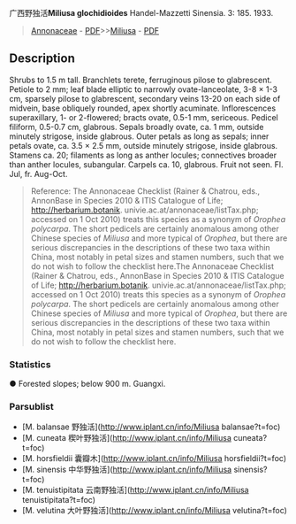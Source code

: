 广西野独活**Miliusa glochidioides** Handel-Mazzetti Sinensia. 3: 185. 1933.

> [Annonaceae](http://www.iplant.cn/info/Annonaceae?t=foc) - [PDF](http://www.iplant.cn/foc/pdf/Annonaceae.pdf)>>[Miliusa](http://www.iplant.cn/info/Miliusa?t=foc) - [PDF](http://www.iplant.cn/foc/pdf/Miliusa.pdf)

## Description

Shrubs to 1.5 m tall. Branchlets terete, ferruginous pilose to glabrescent. Petiole to 2 mm; leaf blade elliptic to narrowly ovate-lanceolate, 3-8 × 1-3 cm, sparsely pilose to glabrescent, secondary veins 13-20 on each side of midvein, base obliquely rounded, apex shortly acuminate. Inflorescences superaxillary, 1- or 2-flowered; bracts ovate, 0.5-1 mm, sericeous. Pedicel filiform, 0.5-0.7 cm, glabrous. Sepals broadly ovate, ca. 1 mm, outside minutely strigose, inside glabrous. Outer petals as long as sepals; inner petals ovate, ca. 3.5 × 2.5 mm, outside minutely strigose, inside glabrous. Stamens ca. 20; filaments as long as anther locules; connectives broader than anther locules, subangular. Carpels ca. 10, glabrous. Fruit not seen. Fl. Jul, fr. Aug-Oct.

> Reference: 
> The Annonaceae Checklist (Rainer & Chatrou, eds., AnnonBase in Species 2010 & ITIS Catalogue of Life; http://herbarium.botanik. univie.ac.at/annonaceae/listTax.php; accessed on 1 Oct 2010) treats this species as a synonym of *Orophea polycarpa*. The short pedicels are certainly anomalous among other Chinese species of *Miliusa* and more typical of *Orophea*, but there are serious discrepancies in the descriptions of these two taxa within China, most notably in petal sizes and stamen numbers, such that we do not wish to follow the checklist here.The Annonaceae Checklist (Rainer & Chatrou, eds., AnnonBase in Species 2010 & ITIS Catalogue of Life; http://herbarium.botanik. univie.ac.at/annonaceae/listTax.php; accessed on 1 Oct 2010) treats this species as a synonym of *Orophea polycarpa*. The short pedicels are certainly anomalous among other Chinese species of *Miliusa* and more typical of *Orophea*, but there are serious discrepancies in the descriptions of these two taxa within China, most notably in petal sizes and stamen numbers, such that we do not wish to follow the checklist here.

### Statistics
● Forested slopes; below 900 m. Guangxi.

### Parsublist

* [M.  balansae  野独活](http://www.iplant.cn/info/Miliusa balansae?t=foc)
* [M.  cuneata  楔叶野独活](http://www.iplant.cn/info/Miliusa cuneata?t=foc)
* [M.  horsfieldii  囊瓣木](http://www.iplant.cn/info/Miliusa horsfieldii?t=foc)
* [M.  sinensis  中华野独活](http://www.iplant.cn/info/Miliusa sinensis?t=foc)
* [M.  tenuistipitata  云南野独活](http://www.iplant.cn/info/Miliusa tenuistipitata?t=foc)
* [M.  velutina  大叶野独活](http://www.iplant.cn/info/Miliusa velutina?t=foc)
